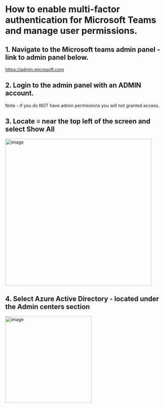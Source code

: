 # How to enable multi-factor authentication for Microsoft Teams and manage user permissions.


## 1. Navigate to the Microsoft teams admin panel - link to admin panel below.
https://admin.microsoft.com

## 2. Login to the admin panel with an ADMIN account.
Note - if you do NOT have admin permissions you will not granted access.

## 3. Locate ≡ near the top left of the screen and select Show All

<img width="465" alt="image" src="https://user-images.githubusercontent.com/44510115/191438854-91fe9bb3-6b4f-42d6-8a82-a1960f851d9a.png">

## 4. Select Azure Active Directory - located under the __Admin centers__ section 

<img width="274" alt="image" src="https://user-images.githubusercontent.com/44510115/191440450-deb55830-ee91-4d00-8066-35d10aeb7c9a.png">

